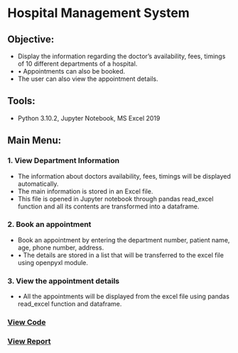# Hospital Management System 
## Objective:
* Display the information regarding the doctor’s availability, fees, timings of 10 different departments of a hospital. 
* •	Appointments can also be booked. 
* The user can also view the appointment details. 
## Tools: 
* Python 3.10.2, Jupyter Notebook, MS Excel 2019
## Main Menu:
### 1. View Department Information 
* The information about doctors availability, fees, timings will be displayed automatically.
* The main information is stored in an Excel file. 
* This file is opened in Jupyter notebook through pandas read_excel function and all its contents are transformed into a dataframe.
### 2. Book an appointment 
* Book an appointment by entering the department number, patient name, age, phone number, address.
* •	The details are stored in a list that will be transferred to the excel file  using openpyxl module.
### 3. View the appointment details 
* •	All the appointments will be displayed from the excel file using pandas read_excel function and dataframe.

### [View Code](https://github.com/xavierina12/Data-Analytics/blob/main/Projects/Minor%20Projects/2.%20Hospital%20Management%20System%20(Python)/Hospital%20Management%20System.ipynb)
### [View Report](https://github.com/xavierina12/Data-Analytics/blob/main/Projects/Minor%20Projects/2.%20Hospital%20Management%20System%20(Python)/Report.pdf)

